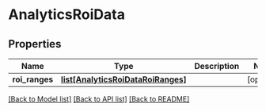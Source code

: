 # AnalyticsRoiData

## Properties
Name | Type | Description | Notes
------------ | ------------- | ------------- | -------------
**roi_ranges** | [**list[AnalyticsRoiDataRoiRanges]**](AnalyticsRoiDataRoiRanges.md) |  | [optional] 

[[Back to Model list]](../README.md#documentation-for-models) [[Back to API list]](../README.md#documentation-for-api-endpoints) [[Back to README]](../README.md)


